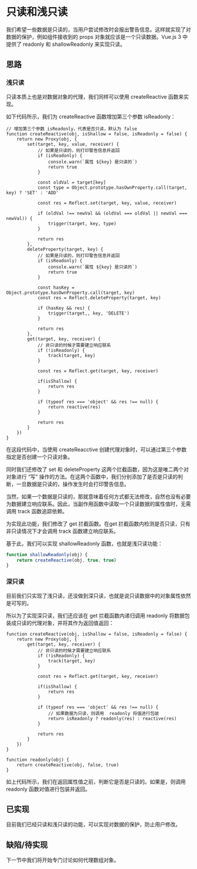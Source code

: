 # 只读和浅只读

我们希望一些数据是只读的，当用户尝试修改时会报出警告信息。这样就实现了对数据的保护，例如组件接收到的 props 对象就应该是一个只读数据。Vue.js 3 中提供了 readonly 和 shallowReadonly 来实现只读。

## 思路

### 浅只读

只读本质上也是对数据对象的代理，我们同样可以使用 createReactive 函数来实现。

如下代码所示，我们为 createReactive 函数增加第三个参数 isReadonly：

```js{1-2,5-9,17-21,33-36}
// 增加第三个参数 isReadonly，代表是否只读，默认为 false
function createReactive(obj, isShallow = false, isReadonly = false) {
    return new Proxy(obj, {
        set(target, key, value, receiver) {
            // 如果是只读的，则打印警告信息并返回
            if (isReadonly) {
                console.warn(`属性 ${key} 是只读的`)
                return true
            }

            const oldVal = target[key]
            const type = Object.prototype.hasOwnProperty.call(target, key) ? 'SET' : 'ADD'

            const res = Reflect.set(target, key, value, receiver)

            if (oldVal !== newVal && (oldVal === oldVal || newVal === newVal)) {
                trigger(target, key, type)
            }

            return res
        },
        deleteProperty(target, key) {
            // 如果是只读的，则打印警告信息并返回
            if (isReadonly) {
                console.warn(`属性 ${key} 是只读的`)
                return true
            }

            const hasKey = Object.prototype.hasOwnProperty.call(target, key)
            const res = Reflect.deleteProperty(target, key)

            if (hasKey && res) {
                trigger(target,, key, 'DELETE')
            }

            return res
        },
        get(target, key, receiver) {
            // 非只读的时候才需要建立响应联系
            if (!isReadonly) {
                track(target, key)
            }

            const res = Reflect.get(target, key, receiver)

            if(isShallow) {
                return res
            }

            if (typeof res === 'object' && res !== null) {
                return reactive(res)
            }

            return res
        }
    })
}
```

在这段代码中，当使用 createReacctive 创建代理对象时，可以通过第三个参数指定是否创建一个只读对象。

同时我们还修改了 set 和 deleteProperty 这两个拦截函数，因为这是唯二两个对对象进行 “写” 操作的方法。在这两个函数中，我们分别添加了是否是只读的判断，一旦数据是只读的，操作发生时会打印警告信息。

当然，如果一个数据是只读的，那就意味着任何方式都无法修改，自然也没有必要为数据建立响应联系。因此，当副作用函数中读取一个只读数据的属性值时，无需调用 track 函数追踪依赖。

为实现此功能，我们修改了 get 拦截函数。在get 拦截函数内检测是否只读，只有非只读情况下才会调用 track 函数建立响应联系。

基于此，我们可以实现 shallowReadonly 函数，也就是浅只读功能：

```js
function shallowReadonly(obj) {
    return createReactive(obj, true, true)
}
```

### 深只读

目前我们只实现了浅只读，还没做到深只读，也就是说只读数据中的对象属性依然是可写的。

所以为了实现深只读，我们还应该在 get 拦截函数内递归调用 readonly 将数据包装成只读的代理对象，并将其作为返回值返回：

```js{16-17}
function createReactive(obj, isShallow = false, isReadonly = false) {
    return new Proxy(obj, {
        get(target, key, receiver) {
            // 非只读的时候才需要建立响应联系
            if (!isReadonly) {
                track(target, key)
            }

            const res = Reflect.get(target, key, receiver)

            if(isShallow) {
                return res
            }

            if (typeof res === 'object' && res !== null) {
                // 如果数据为只读，则调用  readonly 将值进行包装
                return isReadonly ? readonly(res) : reactive(res)
            }

            return res
        }
    })
}

function readonly(obj) {
    return createReactive(obj, false, true)
}
```

如上代码所示，我们在返回属性值之前，判断它是否是只读的。如果是，则调用 readonly 函数对值进行包装并返回。

## 已实现

目前我们已经只读和浅只读的功能，可以实现对数据的保护，防止用户修改。

## 缺陷/待实现

下一节中我们将开始专门讨论如何代理数组对象。
